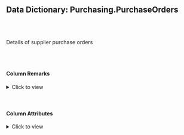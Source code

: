 ## Data Dictionary: Purchasing.PurchaseOrders 
 <br /> 
 <br /> 
 Details of supplier purchase orders 
 <br /> 
 <br /> 
 

####  Column Remarks
 <Details> 
 <Summary>Click to view</Summary> 
 

<br /> 
 | Column | Remarks | 
 |------|------|  
|**PurchaseOrderID**| Numeric ID used for reference to a purchase order within the database | 
|**SupplierID**| Supplier for this purchase order | 
|**OrderDate**| Date that this purchase order was raised | 
|**DeliveryMethodID**| How this purchase order should be delivered | 
|**ContactPersonID**| The person who is the primary contact for this purchase order | 
|**ExpectedDeliveryDate**| Expected delivery date for this purchase order | 
|**SupplierReference**| Supplier reference for our organization (might be our account number at the supplier) | 
|**IsOrderFinalized**| Is this purchase order now considered finalized? | 
|**Comments**| Any comments related this purchase order (comments sent to the supplier) | 
|**InternalComments**| Any internal comments related this purchase order (comments for internal reference only and not sent to the supplier) | 
|**LastEditedBy**| Null | 
|**LastEditedWhen**| Null | 
 
 </Details> 
 <br /> 
 <br />  


#### Column Attributes 
 <Details> 
 <Summary>Click to view</Summary>
 

<br /> 
 | Column | ColumnDefault | IsNullable | DataType | CharMaxLength | CharDataLength | NumericPrecision | NumericScale | DatetimePrecision | CharSetName | CollationName |
 |------|------|------|------|------|------|------|------|------|------|------|
 |**PurchaseOrderID**| (NEXT VALUE FOR [Sequences].[PurchaseOrderID]) | NO | int | Null | Null | 10 | 0 | Null | Null | Null | 
|**SupplierID**| Null | NO | int | Null | Null | 10 | 0 | Null | Null | Null | 
|**OrderDate**| Null | NO | date | Null | Null | Null | Null | 0 | Null | Null | 
|**DeliveryMethodID**| Null | NO | int | Null | Null | 10 | 0 | Null | Null | Null | 
|**ContactPersonID**| Null | NO | int | Null | Null | 10 | 0 | Null | Null | Null | 
|**ExpectedDeliveryDate**| Null | YES | date | Null | Null | Null | Null | 0 | Null | Null | 
|**SupplierReference**| Null | YES | nvarchar | 20 | 40 | Null | Null | Null | UNICODE | Latin1_General_100_CI_AS | 
|**IsOrderFinalized**| Null | NO | bit | Null | Null | Null | Null | Null | Null | Null | 
|**Comments**| Null | YES | nvarchar | -1 | -1 | Null | Null | Null | UNICODE | Latin1_General_100_CI_AS | 
|**InternalComments**| Null | YES | nvarchar | -1 | -1 | Null | Null | Null | UNICODE | Latin1_General_100_CI_AS | 
|**LastEditedBy**| Null | NO | int | Null | Null | 10 | 0 | Null | Null | Null | 
|**LastEditedWhen**| (sysdatetime()) | NO | datetime2 | Null | Null | Null | Null | 7 | Null | Null | 
 
 </Details> 

